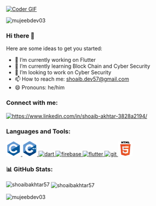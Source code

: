 <p align="left"> <a href="https://twitter.com/" target="blank"><img src="https://cdn.dribbble.com/users/730703/screenshots/6581243/avento.gif" alt="Coder GIF" /></a>
<br>

<p align="left"> <img src="https://komarev.com/ghpvc/?username=shoaibakhtar57&label=Profile%20views&color=0e75b6&style=flat" alt="mujeebdev03" /> </p>

### Hi there 👋


<!-- **shoaibakhtar57/shoaibakhtar57** is a ✨ _special_ ✨ repository because its `README.md` (this file) appears on your GitHub profile. -->

Here are some ideas to get you started:

- 🔭 I’m currently working on Flutter
- 🌱 I’m currently learning Block Chain and Cyber Security
- 👯 I’m looking to work on Cyber Security
- 📫 How to reach me: shoaib.dev57@gmail.com
- 😄 Pronouns: he/him
<!-- - ⚡ Fun fact:  -->
<!-- 4- 🤔 I’m looking for help with  -->
<!-- 5- 💬 Ask me about  -->
                                                                                   
<h3 align="left">Connect with me:</h3>
<p align="left">
<a href="https://linkedin.com/in/https://www.linkedin.com/in/shoaib-akhtar-.-akhtar-3828a2194/" target="blank"><img align="center" src="https://raw.githubusercontent.com/rahuldkjain/github-profile-readme-generator/master/src/images/icons/Social/linked-in-alt.svg" alt="https://www.linkedin.com/in/shoaib-akhtar-3828a2194/" height="30" width="40" /></a>
</p>                                                                                   

<h3 align="left">Languages and Tools:</h3>
<p align="left"> <a href="https://www.cprogramming.com/" target="_blank" rel="noreferrer"> <img src="https://raw.githubusercontent.com/devicons/devicon/master/icons/c/c-original.svg" alt="c" width="40" height="40"/> </a> <a href="https://www.w3schools.com/cpp/" target="_blank" rel="noreferrer"> <img src="https://raw.githubusercontent.com/devicons/devicon/master/icons/cplusplus/cplusplus-original.svg" alt="cplusplus" width="40" height="40"/> </a> <a href="https://dart.dev" target="_blank" rel="noreferrer"> <img src="https://www.vectorlogo.zone/logos/dartlang/dartlang-icon.svg" alt="dart" width="40" height="40"/> </a> <a href="https://firebase.google.com/" target="_blank" rel="noreferrer"> <img src="https://www.vectorlogo.zone/logos/firebase/firebase-icon.svg" alt="firebase" width="40" height="40"/> </a> <a href="https://flutter.dev" target="_blank" rel="noreferrer"> <img src="https://www.vectorlogo.zone/logos/flutterio/flutterio-icon.svg" alt="flutter" width="40" height="40"/> </a> <a href="https://git-scm.com/" target="_blank" rel="noreferrer"> <img src="https://www.vectorlogo.zone/logos/git-scm/git-scm-icon.svg" alt="git" width="40" height="40"/> </a> <a href="https://www.w3.org/html/" target="_blank" rel="noreferrer"> <img src="https://raw.githubusercontent.com/devicons/devicon/master/icons/html5/html5-original-wordmark.svg" alt="html5" width="40" height="40"/> </a> </p>


### 📊 GitHub Stats:
<p><img align="left" src="https://github-readme-stats.vercel.app/api/top-langs?username=mujeebdev03&show_icons=true&locale=en&layout=compact" alt="shoaibakhtar57" /></p>

<p>&nbsp;<img align="center" src="https://github-readme-stats.vercel.app/api?username=shoaibakhtar57&show_icons=true&locale=en" alt="shoaibakhtar57" /></p>

<p><img align="center" src="https://github-readme-streak-stats.herokuapp.com/?user=shoaibakhtar57&" alt="mujeebdev03" /></p>


